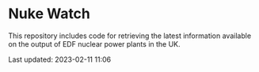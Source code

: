 # Nuke Watch

This repository includes code for retrieving the latest information available on the output of EDF nuclear power plants in the UK.

Last updated: 2023-02-11 11:06